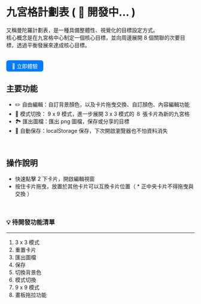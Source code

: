 # 九宮格計劃表 ( 🌟 開發中... )

又稱曼陀羅計劃表，是一種具備整體性、視覺化的目標設定方式。
<br>
核心概念是在九宮格中心制定一個核心目標，並向周邊展開 8 個關聯的次要目標，透過平衡發展來達成核心目標。
<br>

<br>
<a href="https://mandala-chart.netlify.app/" style="display: inline-block; background-color: #007bff; color: white; padding: 5px 15px; text-decoration: none; border-radius: 6px; font-weight: 500; font-size: 14px;">🚀 立即體驗</a>

<br>

## 主要功能

- ✏️ 自由編輯：自訂背景顏色，以及卡片拖曳交換、自訂顏色、內容編輯功能
- 🔄 模式切換： 9 x 9 模式，進一步展開 3 x 3 模式的 ８ 張卡片為新的九宮格
- 🏞️ 匯出圖檔：匯出 png 圖檔，保存或分享的目標
- 📌 自動保存：localStorage 保存，下次開啟瀏覽器也不怕資料消失

<br>

## 操作說明

- 快速點擊 2 下卡片，開啟編輯視窗
- 按住卡片拖曳，放置於其他卡片可以互換卡片位置（ \* 正中央卡片不得拖曳與交換 ）

<br>

### 💡 待開發功能清單

---

1. 3 x 3 模式
2. 重置卡片
3. 匯出圖檔
4. 保存
5. 切換背景色
6. 模式切換
7. 9 x 9 模式
8. 畫板拖拉功能
